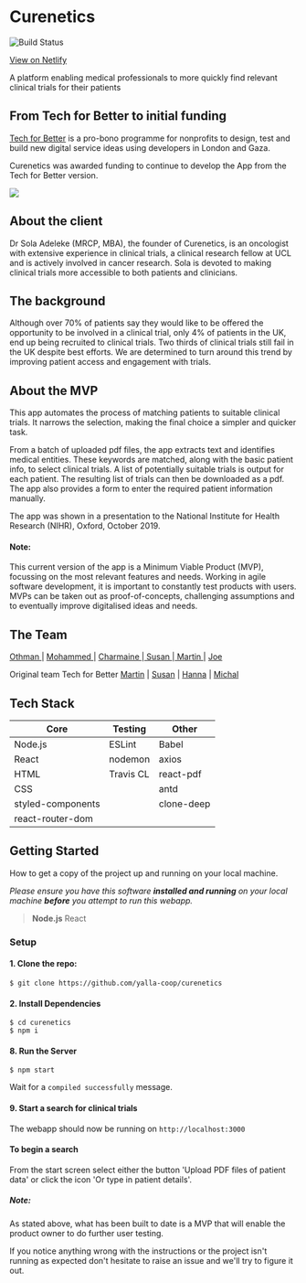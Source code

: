# Curenetics
![Build Status](https://travis-ci.com/yalla-coop/curenetics.svg?branch=master)

[View on Netlify](https://curenetics-app.netlify.com/)

A platform enabling medical professionals to more quickly find relevant clinical trials for their patients


## From Tech for Better to initial funding
[Tech for Better](https://www.foundersandcoders.com/techforbetter/) is a pro-bono programme for nonprofits to design, test and build new digital service ideas using developers in London and Gaza.

Curenetics was awarded funding to continue to develop the App from the Tech for Better version.

![](https://i.imgur.com/txEWAKr.jpg)


## About the client
Dr Sola Adeleke (MRCP, MBA), the founder of Curenetics, is an oncologist with extensive experience in clinical trials, a clinical research fellow at UCL and is actively involved in cancer research. Sola is devoted to making clinical trials more accessible to both patients and clinicians.

## The background
Although over 70% of patients say they would like to be offered the opportunity to be involved in a clinical trial, only 4% of patients in the UK, end up being recruited to clinical trials. Two thirds of clinical trials still fail in the UK despite best efforts. We are determined to turn around this trend by improving patient access and engagement with trials.

## About the MVP

This app automates the process of matching patients to suitable clinical trials. It narrows the selection, making the final choice a simpler and quicker task.

From a batch of uploaded pdf files, the app extracts text and identifies medical entities. These keywords are matched, along with the basic patient info, to select clinical trials. A list of potentially suitable trials is output for each patient. The resulting list of trials can then be downloaded as a pdf. The app also provides a form to enter the required patient information manually.

The app was shown in a presentation to the National Institute for Health Research (NIHR), Oxford, October 2019.

#### Note:
This current version of the app is a Minimum Viable Product (MVP), focussing on the most relevant features and needs. Working in agile software development, it is important to constantly test products with users. MVPs can be taken out as proof-of-concepts, challenging assumptions and to eventually improve digitalised ideas and needs.




## The Team

[Othman ](https://github.com/othman-shamla) | [ Mohammed ](https://github.com/MohammedYehia) | [Charmaine ](https://github.com/wright1)|[ Susan ](https://github.com/susanx)|[ Martin ](https://github.com/orgs/fac-15/people/mr-bagglesworth) |  [ Joe](https://github.com/thejoefriel)

Original team Tech for Better
[Martin](https://github.com/orgs/fac-15/people/mr-bagglesworth) | [Susan](https://github.com/susanx) | [Hanna](https://github.com/HStewart23) | [Michal](https://github.com/zurda)

## Tech Stack
| Core | Testing | Other |
| - | -------- | -------- |
|Node.js|ESLint|Babel
|React|nodemon|axios
|HTML|Travis CL|react-pdf|
|CSS||antd|
|styled-components||clone-deep
|react-router-dom||


## Getting Started
How to get a copy of the project up and running on your local machine.

*Please ensure you have this software **installed and running** on your local machine **before** you attempt to run this webapp.*
> **Node.js**
> React

### Setup

#### 1. Clone the repo:
```
$ git clone https://github.com/yalla-coop/curenetics
```
#### 2. Install Dependencies
```
$ cd curenetics
$ npm i
```

#### 8. Run the Server
```
$ npm start
```
Wait for a `compiled successfully` message.

#### 9. Start a search for clinical trials
The webapp should now be running on
```http://localhost:3000```

#### To begin a search
From the start screen select either the button 'Upload PDF files of patient data' or click the icon 'Or type in patient details'.

##### Note:
As stated above, what has been built to date is a MVP that will enable the product owner to do further user testing.

If you notice anything wrong with the instructions or the project isn't running as expected don't hesitate to raise an issue and we'll try to figure it out.

